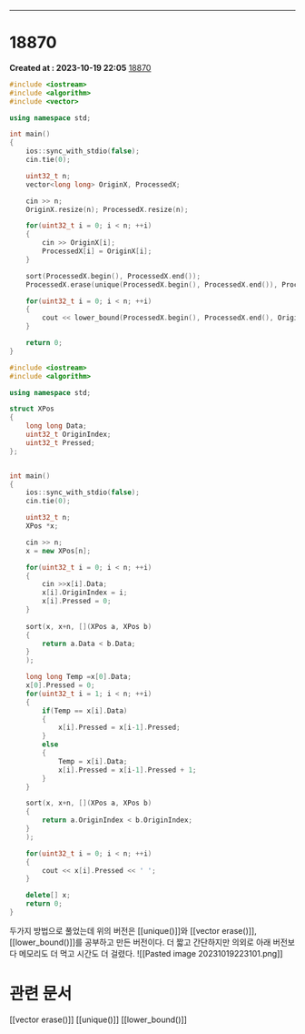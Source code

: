 ---
# 18870 
**Created at : 2023-10-19 22:05**
[18870](https://www.acmicpc.net/problem/18870)
```cpp
#include <iostream>
#include <algorithm>
#include <vector>

using namespace std;

int main()
{
    ios::sync_with_stdio(false);
    cin.tie(0);

    uint32_t n;
    vector<long long> OriginX, ProcessedX;

    cin >> n;
    OriginX.resize(n); ProcessedX.resize(n);

    for(uint32_t i = 0; i < n; ++i)
    {
        cin >> OriginX[i];
        ProcessedX[i] = OriginX[i];
    }

    sort(ProcessedX.begin(), ProcessedX.end());
    ProcessedX.erase(unique(ProcessedX.begin(), ProcessedX.end()), ProcessedX.end());

    for(uint32_t i = 0; i < n; ++i)
    {
        cout << lower_bound(ProcessedX.begin(), ProcessedX.end(), OriginX[i]) - ProcessedX.begin() << ' ';
    }

    return 0;
}
```

```cpp
#include <iostream>
#include <algorithm>

using namespace std;

struct XPos
{
    long long Data;
    uint32_t OriginIndex;
    uint32_t Pressed;
};


int main()
{
    ios::sync_with_stdio(false);
    cin.tie(0);

    uint32_t n;
    XPos *x;

    cin >> n;
    x = new XPos[n];

    for(uint32_t i = 0; i < n; ++i)
    {
        cin >>x[i].Data;
        x[i].OriginIndex = i;
        x[i].Pressed = 0;
    }
    
    sort(x, x+n, [](XPos a, XPos b)
    {
        return a.Data < b.Data;
    }
    );

    long long Temp =x[0].Data;
    x[0].Pressed = 0;
    for(uint32_t i = 1; i < n; ++i)
    {
        if(Temp == x[i].Data)
        {
            x[i].Pressed = x[i-1].Pressed;
        }
        else
        {
            Temp = x[i].Data;
            x[i].Pressed = x[i-1].Pressed + 1;
        }
    }

    sort(x, x+n, [](XPos a, XPos b)
    {
        return a.OriginIndex < b.OriginIndex;
    }
    );

    for(uint32_t i = 0; i < n; ++i)
    {
        cout << x[i].Pressed << ' ';
    }

    delete[] x;
    return 0;
}
```

두가지 방법으로 풀었는데 위의 버전은 [[unique()]]와 [[vector erase()]], [[lower_bound()]]를 공부하고 만든 버전이다. 더 짧고 간단하지만 의외로 아래 버전보다 메모리도 더 먹고 시간도 더 걸렸다.
![[Pasted image 20231019223101.png]]

# 관련 문서
[[vector erase()]]
[[unique()]]
[[lower_bound()]]
